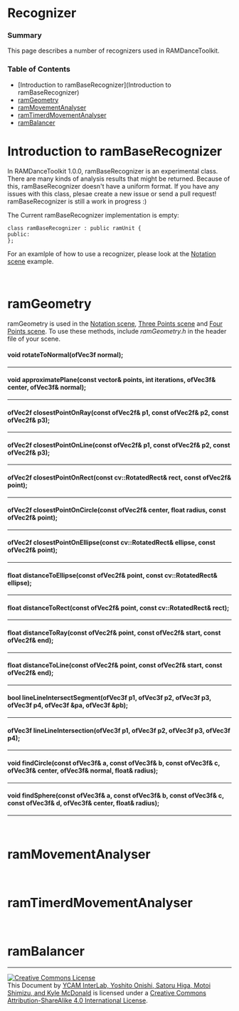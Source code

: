 # Recognizer


### Summary

This page describes a number of recognizers used in RAMDanceToolkit.

### Table of Contents

- [Introduction to ramBaseRecognizer](Introduction to ramBaseRecognizer)
- [ramGeometry](ramGeometry)
- [ramMovementAnalyser](ramMovementAnalyser)
- [ramTimerdMovementAnalyser](ramTimerdMovementAnalyser)
- [ramBalancer](ramBalancer)


# Introduction to ramBaseRecognizer

In RAMDanceToolkit 1.0.0, ramBaseRecognizer is an experimental class. There are many kinds of analysis results that might be returned. Because of this, ramBaseRecognizer doesn't have a uniform format. If you have any issues with this class, plesae create a new issue or send a pull request! ramBaseRecognizer is still a work in progress :)


The Current ramBaseRecognizer implementation is empty:

	class ramBaseRecognizer : public ramUnit {
	public:
	};

For an examlple of how to use a recognizer, please look at the [Notation scene](https://github.com/YCAMInterlab/RAMDanceToolkit/tree/master/apps/RAMDanceToolkit/src/scenes/Notation)  example.

<br>

# ramGeometry

ramGeometry is used in the [Notation scene](), [Three Points scene]() and [Four Points scene]().
To use these methods, include _ramGeometry.h_ in the header file of your scene. 

#### void rotateToNormal(ofVec3f normal);

---

#### void approximatePlane(const vector<ofVec3f>& points, int iterations, ofVec3f& center, ofVec3f& normal);

---

#### ofVec2f closestPointOnRay(const ofVec2f& p1, const ofVec2f& p2, const ofVec2f& p3);

---

#### ofVec2f closestPointOnLine(const ofVec2f& p1, const ofVec2f& p2, const ofVec2f& p3);

---

#### ofVec2f closestPointOnRect(const cv::RotatedRect& rect, const ofVec2f& point);

---

#### ofVec2f closestPointOnCircle(const ofVec2f& center, float radius, const ofVec2f& point);

---

#### ofVec2f closestPointOnEllipse(const cv::RotatedRect& ellipse, const ofVec2f& point);

---

#### float distanceToEllipse(const ofVec2f& point, const cv::RotatedRect& ellipse);

---

#### float distanceToRect(const ofVec2f& point, const cv::RotatedRect& rect);

---

#### float distanceToRay(const ofVec2f& point, const ofVec2f& start, const ofVec2f& end);

---

#### float distanceToLine(const ofVec2f& point, const ofVec2f& start, const ofVec2f& end);

---

#### bool lineLineIntersectSegment(ofVec3f p1, ofVec3f p2, ofVec3f p3, ofVec3f p4, ofVec3f &pa, ofVec3f &pb);

---

#### ofVec3f lineLineIntersection(ofVec3f p1, ofVec3f p2, ofVec3f p3, ofVec3f p4);

---

#### void findCircle(const ofVec3f& a, const ofVec3f& b, const ofVec3f& c, ofVec3f& center, ofVec3f& normal, float& radius);

---

#### void findSphere(const ofVec3f& a, const ofVec3f& b, const ofVec3f& c, const ofVec3f& d, ofVec3f& center, float& radius);

---

<br>

	
# ramMovementAnalyser


<br>


# ramTimerdMovementAnalyser


<br>


# ramBalancer



<hr>
<a rel="license" href="http://creativecommons.org/licenses/by-sa/4.0/"><img alt="Creative Commons License" style="border-width:0" src="http://i.creativecommons.org/l/by-sa/4.0/80x15.png" /></a><br /><span xmlns:dct="http://purl.org/dc/terms/" property="dct:title">This Document</span> by <a xmlns:cc="http://creativecommons.org/ns#" href="http://interlab.ycam.jp/projects/ram" property="cc:attributionName" rel="cc:attributionURL">YCAM InterLab, Yoshito Onishi, Satoru Higa, Motoi Shimizu, and Kyle McDonald</a> is licensed under a <a rel="license" href="http://creativecommons.org/licenses/by-sa/4.0/">Creative Commons Attribution-ShareAlike 4.0 International License</a>.
